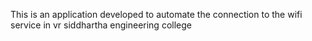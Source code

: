 This is an application developed to automate the connection to the wifi service in vr siddhartha engineering college
